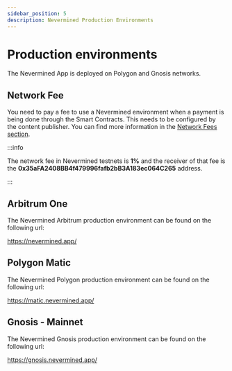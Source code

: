 ```yaml
---
sidebar_position: 5
description: Nevermined Production Environments
---
```


# Production environments

The Nevermined App is deployed on Polygon and Gnosis networks.

## Network Fee

You need to pay a fee to use a Nevermined environment when a payment is being done through the Smart Contracts. This needs to be configured by the content publisher. You can find more information in the [Network Fees section](09-network-fees.mdx).

:::info

The network fee in Nevermined testnets is **1%** and the receiver of that fee is the **0x35aFA2408BB4f479996fafb2bB3A183ec064C265** address.

:::


## Arbitrum One

The Nevermined Arbitrum production environment can be found on the following url:

https://nevermined.app/


## Polygon Matic

The Nevermined Polygon production environment can be found on the following url:

https://matic.nevermined.app/

## Gnosis - Mainnet

The Nevermined Gnosis production environment can be found on the following url:

https://gnosis.nevermined.app/